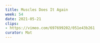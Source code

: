 ```yaml
---
title: Muscles Does It Again
week: 54
date: 2021-05-21
clips: 
- https://vimeo.com/697699202/051e43b261
curator: Mat
---
```

